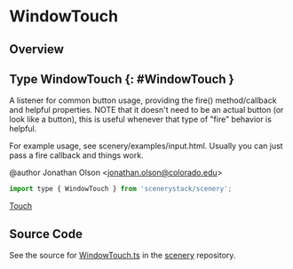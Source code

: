# WindowTouch

## Overview



## Type WindowTouch {: #WindowTouch }


A listener for common button usage, providing the fire() method/callback and helpful properties. NOTE that it doesn't
need to be an actual button (or look like a button), this is useful whenever that type of "fire" behavior is helpful.

For example usage, see scenery/examples/input.html. Usually you can just pass a fire callback and things work.

@author Jonathan Olson &lt;jonathan.olson@colorado.edu&gt;

```js
import type { WindowTouch } from 'scenerystack/scenery';
```


[Touch](../scenery/Touch.md)



## Source Code

See the source for [WindowTouch.ts](https://github.com/phetsims/scenery/blob/main/js/input/WindowTouch.ts) in the [scenery](https://github.com/phetsims/scenery) repository.
